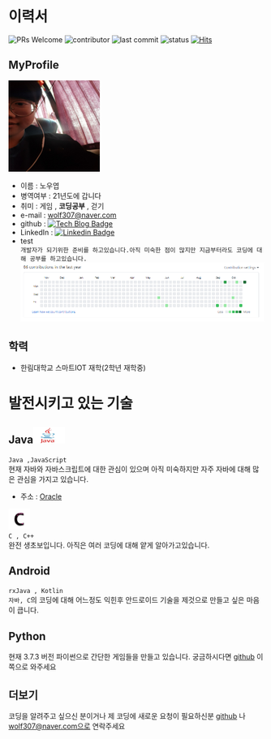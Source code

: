 # 이력서
![PRs Welcome](https://img.shields.io/badge/PRs-welcome-brightgreen.svg?style=flat-square)
![contributor](https://img.shields.io/github/contributors/NoOuYeap/MyProfile?style=square)
![last commit](https://img.shields.io/github/last-commit/NoOuYeap/MyProfile)
![status](https://img.shields.io/badge/status-student%20-brightgreen.svg)
[![Hits](https://hits.seeyoufarm.com/api/count/incr/badge.svg?url=https%3A%2F%2Fgithub.com%2FNoOuYeap%2FMyProfile%2Fblob%2Fmain%2FREADME.md&count_bg=%2379C83D&title_bg=%23555555&icon=&icon_color=%23E7E7E7&title=hits&edge_flat=false)](https://hits.seeyoufarm.com)

## MyProfile
<img src = "https://github.com/NoOuYeap/MyProfile/blob/main/image/KakaoTalk_20201024_184605644.jpg" width = 180 height = 180 ></img>      
- 이름 : 노우엽
- 병역여부 : 21년도에 갑니다    
- 취미 : 게임 , **코딩공부** , 걷기
- e-mail : wolf307@naver.com
- github : [![Tech Blog Badge](http://img.shields.io/badge/-Tech%20blog-black?style=flat-square&logo=github&link=https://github.com/NoOuYeap)](https://github.com/NoOuYeap)
- LinkedIn : [![Linkedin Badge](https://img.shields.io/badge/-LinkedIn-blue?style=flat-square&logo=Linkedin&logoColor=white&link=https://www.linkedin.com/in/%EC%9A%B0%EC%97%BD-%EB%85%B8-5936241ba/)](https://www.linkedin.com/in/%EC%9A%B0%EC%97%BD-%EB%85%B8-5936241ba/)
- test    
`개발자가 되기위한 준비를 하고있습니다.아직 미숙한 점이 많지만 지금부터라도 코딩에 대해 공부를 하고있습니다. `
![깃허브](https://github.com/NoOuYeap/MyProfile/blob/main/image/contributions.PNG)    

## 학력    
- 한림대학교 스마트IOT 재학(2학년 재학중)    

# 발전시키고 있는 기술        
## Java<img src = "https://github.com/NoOuYeap/MyProfile/blob/main/image/java.jpg" width = 62 height = 32></img>   
 `Java ,JavaScript `    
 현재 자바와 자바스크립트에 대한 관심이 있으며 아직 미숙하지만 자주 자바에 대해 많은 관심을 가지고 있습니다.    
- 주소 : [Oracle](https://www.oracle.com/java/technologies/)    

<img src = "https://github.com/NoOuYeap/MyProfile/blob/main/image/c.jpg" widthe = 62 height = 42></img>    
`C , C++`    
완전 생초보입니다. 아직은 여러 코딩에 대해 얕게 알아가고있습니다.    

## Android    
`rxJava , Kotlin`    
`자바, C`의 코딩에 대해 어느정도 익힌후 안드로이드 기술을 제것으로 만들고 싶은 마음이 큽니다.       

## Python    
현재 3.7.3 버전 파이썬으로 간단한 게임들을 만들고 있습니다. 궁금하시다면 [github](https://github.com/NoOuYeap) 이쪽으로 와주세요

## 더보기
코딩을 알려주고 싶으신 분이거나 제 코딩에 새로운 요청이 필요하신분 [github](https://github.com/NoOuYeap) 나 wolf307@naver.com으로 연락주세요


